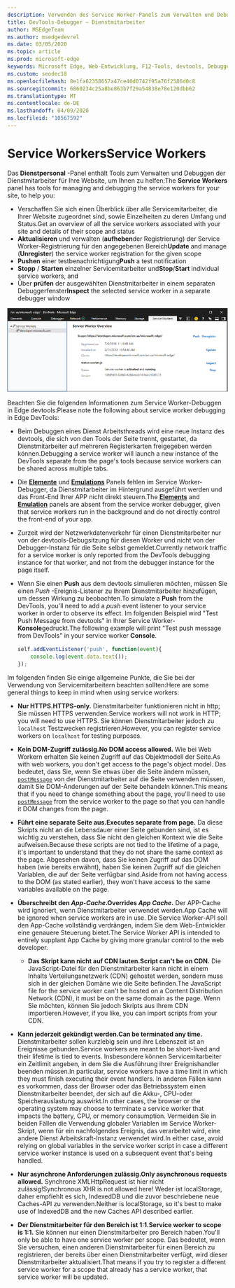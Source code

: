 ```yaml
---
description: Verwenden des Service Worker-Panels zum Verwalten und Debuggen Ihrer Dienstmitarbeiter
title: DevTools-Debugger – Dienstmitarbeiter
author: MSEdgeTeam
ms.author: msedgedevrel
ms.date: 03/05/2020
ms.topic: article
ms.prod: microsoft-edge
keywords: Microsoft Edge, Web-Entwicklung, F12-Tools, devtools, Debugger, Debuggen, PWA, Service Worker, Cache-API
ms.custom: seodec18
ms.openlocfilehash: 8e1fa62358657a47ce40d0742f95a76f2586d0c8
ms.sourcegitcommit: 6860234c25a8be863b7f29a54838e78e120dbb62
ms.translationtype: MT
ms.contentlocale: de-DE
ms.lasthandoff: 04/09/2020
ms.locfileid: "10567592"
---
```

# <span data-ttu-id="20cd7-104">Service Workers</span><span class="sxs-lookup"><span data-stu-id="20cd7-104">Service Workers</span></span>

<span data-ttu-id="20cd7-105">Das **Dienstpersonal** -Panel enthält Tools zum Verwalten und Debuggen der Dienstmitarbeiter für Ihre Website, um Ihnen zu helfen:</span><span class="sxs-lookup"><span data-stu-id="20cd7-105">The **Service Workers** panel has tools for managing and debugging the service workers for your site, to help you:</span></span>

 - <span data-ttu-id="20cd7-106">Verschaffen Sie sich einen Überblick über alle Servicemitarbeiter, die Ihrer Website zugeordnet sind, sowie Einzelheiten zu deren Umfang und Status.</span><span class="sxs-lookup"><span data-stu-id="20cd7-106">Get an overview of all the service workers associated with your site and details of their scope and status</span></span>
 - <span data-ttu-id="20cd7-107">**Aktualisieren** und verwalten (**aufheben**der Registrierung) der Service Worker-Registrierung für den angegebenen Bereich</span><span class="sxs-lookup"><span data-stu-id="20cd7-107">**Update** and manage (**Unregister**) the service worker registration for the given scope</span></span>
 - <span data-ttu-id="20cd7-108">**Pushen** einer testbenachrichtigung</span><span class="sxs-lookup"><span data-stu-id="20cd7-108">**Push** a test notification</span></span>
 - <span data-ttu-id="20cd7-109">**Stopp** / **Starten** einzelner Servicemitarbeiter und</span><span class="sxs-lookup"><span data-stu-id="20cd7-109">**Stop**/**Start** individual service workers, and</span></span>
 - <span data-ttu-id="20cd7-110">Über **prüfen** der ausgewählten Dienstmitarbeiter in einem separaten Debuggerfenster</span><span class="sxs-lookup"><span data-stu-id="20cd7-110">**Inspect** the selected service worker in a separate debugger window</span></span>

![Bereich ' Dienstmitarbeiter Übersicht '](./media/service_worker.png)

<span data-ttu-id="20cd7-112">Beachten Sie die folgenden Informationen zum Service Worker-Debuggen in Edge devtools:</span><span class="sxs-lookup"><span data-stu-id="20cd7-112">Please note the following about service worker debugging in Edge DevTools:</span></span>

 - <span data-ttu-id="20cd7-113">Beim Debuggen eines Dienst Arbeitsthreads wird eine neue Instanz des devtools, die sich von den Tools der Seite trennt, gestartet, da Dienstmitarbeiter auf mehreren Registerkarten freigegeben werden können.</span><span class="sxs-lookup"><span data-stu-id="20cd7-113">Debugging a service worker will launch a new instance of the  DevTools separate from the page's tools because service workers can be shared across multiple tabs.</span></span>
 - <span data-ttu-id="20cd7-114">Die [**Elemente**](./elements.md) und [**Emulations**](./emulation.md) Panels fehlen im Service Worker-Debugger, da Dienstmitarbeiter im Hintergrund ausgeführt werden und das Front-End Ihrer APP nicht direkt steuern.</span><span class="sxs-lookup"><span data-stu-id="20cd7-114">The [**Elements**](./elements.md) and [**Emulation**](./emulation.md) panels are absent from the service worker debugger, given that service workers run in the background and do not directly control the front-end of your app.</span></span>
 - <span data-ttu-id="20cd7-115">Zurzeit wird der Netzwerkdatenverkehr für einen Dienstmitarbeiter nur von der devtools-Debugsitzung für diesen Worker und nicht von der Debugger-Instanz für die Seite selbst gemeldet.</span><span class="sxs-lookup"><span data-stu-id="20cd7-115">Currently network traffic for a service worker is only reported from the  DevTools debugging instance for that worker, and not from the debugger instance for the page itself.</span></span>
 - <span data-ttu-id="20cd7-116">Wenn Sie einen **Push** aus dem devtools simulieren möchten, müssen Sie einen *Push* -Ereignis-Listener zu Ihrem Dienstmitarbeiter hinzufügen, um dessen Wirkung zu beobachten.</span><span class="sxs-lookup"><span data-stu-id="20cd7-116">To simulate a **Push** from the DevTools, you'll need to add a *push* event listener to your service worker in order to observe its effect.</span></span> <span data-ttu-id="20cd7-117">Im folgenden Beispiel wird "Test Push Message from devtools" in Ihrer Service Worker- **Konsole**gedruckt.</span><span class="sxs-lookup"><span data-stu-id="20cd7-117">The following example will print "Test push message from DevTools" in your service worker **Console**.</span></span>

   ```JavaScript
   self.addEventListener('push', function(event){
       console.log(event.data.text());
   });
   ```

<span data-ttu-id="20cd7-118">Im folgenden finden Sie einige allgemeine Punkte, die Sie bei der Verwendung von Servicemitarbeitern beachten sollten:</span><span class="sxs-lookup"><span data-stu-id="20cd7-118">Here are some general things to keep in mind when using service workers:</span></span>

- **<span data-ttu-id="20cd7-119">Nur HTTPS.</span><span class="sxs-lookup"><span data-stu-id="20cd7-119">HTTPS-only.</span></span>** <span data-ttu-id="20cd7-120">Dienstmitarbeiter funktionieren nicht in http; Sie müssen HTTPS verwenden.</span><span class="sxs-lookup"><span data-stu-id="20cd7-120">Service workers will not work in HTTP; you will need to use HTTPS.</span></span> <span data-ttu-id="20cd7-121">Sie können Dienstmitarbeiter jedoch zu `localhost` Testzwecken registrieren.</span><span class="sxs-lookup"><span data-stu-id="20cd7-121">However, you can register service workers on `localhost` for testing purposes.</span></span>

- **<span data-ttu-id="20cd7-122">Kein DOM-Zugriff zulässig.</span><span class="sxs-lookup"><span data-stu-id="20cd7-122">No DOM access allowed.</span></span>** <span data-ttu-id="20cd7-123">Wie bei Web Workern erhalten Sie keinen Zugriff auf das Objektmodell der Seite.</span><span class="sxs-lookup"><span data-stu-id="20cd7-123">As with web workers, you don't get access to the page's object model.</span></span> <span data-ttu-id="20cd7-124">Das bedeutet, dass Sie, wenn Sie etwas über die Seite ändern müssen, [`postMessage`](https://developer.mozilla.org/docs/Web/API/Worker/postMessage) von der Dienstmitarbeiter auf die Seite verwenden müssen, damit Sie DOM-Änderungen auf der Seite behandeln können.</span><span class="sxs-lookup"><span data-stu-id="20cd7-124">This means that if you need to change something about the page, you'll need to use [`postMessage`](https://developer.mozilla.org/docs/Web/API/Worker/postMessage) from the service worker to the page so that you can handle it DOM changes from the page.</span></span>

- **<span data-ttu-id="20cd7-125">Führt eine separate Seite aus.</span><span class="sxs-lookup"><span data-stu-id="20cd7-125">Executes separate from page.</span></span>** <span data-ttu-id="20cd7-126">Da diese Skripts nicht an die Lebensdauer einer Seite gebunden sind, ist es wichtig zu verstehen, dass Sie nicht den gleichen Kontext wie die Seite aufweisen.</span><span class="sxs-lookup"><span data-stu-id="20cd7-126">Because these scripts are not tied to the lifetime of a page, it's important to understand that they do not share the same context as the page.</span></span> <span data-ttu-id="20cd7-127">Abgesehen davon, dass Sie keinen Zugriff auf das DOM haben (wie bereits erwähnt), haben Sie keinen Zugriff auf die gleichen Variablen, die auf der Seite verfügbar sind.</span><span class="sxs-lookup"><span data-stu-id="20cd7-127">Aside from not having access to the DOM (as stated earlier), they won't have access to the same variables available on the page.</span></span>

- **<span data-ttu-id="20cd7-128">Überschreibt den *App-Cache*.</span><span class="sxs-lookup"><span data-stu-id="20cd7-128">Overrides *App Cache*.</span></span>** <span data-ttu-id="20cd7-129">Der APP-Cache wird ignoriert, wenn Dienstmitarbeiter verwendet werden.</span><span class="sxs-lookup"><span data-stu-id="20cd7-129">App Cache will be ignored when service workers are in use.</span></span> <span data-ttu-id="20cd7-130">Die Service Worker-API soll den App-Cache vollständig verdrängen, indem Sie dem Web-Entwickler eine genauere Steuerung bietet.</span><span class="sxs-lookup"><span data-stu-id="20cd7-130">The Service Worker API is intended to entirely supplant App Cache  by giving more granular control to the web developer.</span></span>

  - **<span data-ttu-id="20cd7-131">Das Skript kann nicht auf CDN lauten.</span><span class="sxs-lookup"><span data-stu-id="20cd7-131">Script can't be on CDN.</span></span>** <span data-ttu-id="20cd7-132">Die JavaScript-Datei für den Dienstmitarbeiter kann nicht in einem Inhalts Verteilungsnetzwerk (CDN) gehostet werden, sondern muss sich in der gleichen Domäne wie die Seite befinden.</span><span class="sxs-lookup"><span data-stu-id="20cd7-132">The JavaScript file for the service worker can't be hosted on a Content Distribution Network (CDN), it must be on the same domain as the page.</span></span> <span data-ttu-id="20cd7-133">Wenn Sie möchten, können Sie jedoch Skripts aus Ihrem CDN importieren.</span><span class="sxs-lookup"><span data-stu-id="20cd7-133">However, if you like, you can import scripts from your CDN.</span></span>

- **<span data-ttu-id="20cd7-134">Kann jederzeit gekündigt werden.</span><span class="sxs-lookup"><span data-stu-id="20cd7-134">Can be terminated any time.</span></span>** <span data-ttu-id="20cd7-135">Dienstmitarbeiter sollen kurzlebig sein und ihre Lebenszeit ist an Ereignisse gebunden.</span><span class="sxs-lookup"><span data-stu-id="20cd7-135">Service workers are meant to be short-lived and their lifetime is tied to events.</span></span> <span data-ttu-id="20cd7-136">Insbesondere können Servicemitarbeiter ein Zeitlimit angeben, in dem Sie die Ausführung ihrer Ereignishandler beenden müssen.</span><span class="sxs-lookup"><span data-stu-id="20cd7-136">In particular, service workers have a time limit in which they must finish executing their event handlers.</span></span> <span data-ttu-id="20cd7-137">In anderen Fällen kann es vorkommen, dass der Browser oder das Betriebssystem einen Dienstmitarbeiter beendet, der sich auf die Akku-, CPU-oder Speicherauslastung auswirkt.</span><span class="sxs-lookup"><span data-stu-id="20cd7-137">In other cases, the browser or the operating system may choose to terminate a service worker that impacts the battery, CPU, or memory consumption.</span></span> <span data-ttu-id="20cd7-138">Vermeiden Sie in beiden Fällen die Verwendung globaler Variablen im Service Worker-Skript, wenn für ein nachfolgendes Ereignis, das verarbeitet wird, eine andere Dienst Arbeitskraft-Instanz verwendet wird.</span><span class="sxs-lookup"><span data-stu-id="20cd7-138">In either case, avoid relying on global variables in the service worker script in case a different service worker instance is used on a subsequent event that's being handled.</span></span>

- **<span data-ttu-id="20cd7-139">Nur asynchrone Anforderungen zulässig.</span><span class="sxs-lookup"><span data-stu-id="20cd7-139">Only asynchronous requests allowed.</span></span>** <span data-ttu-id="20cd7-140">Synchrone XMLHttpRequest ist hier nicht zulässig!</span><span class="sxs-lookup"><span data-stu-id="20cd7-140">Synchronous XHR is not allowed here!</span></span> <span data-ttu-id="20cd7-141">Weder ist localStorage, daher empfiehlt es sich, IndexedDB und die zuvor beschriebene neue Caches-API zu verwenden.</span><span class="sxs-lookup"><span data-stu-id="20cd7-141">Neither is localStorage, so it's best to make use of IndexedDB and the new Caches API described earlier.</span></span>

- **<span data-ttu-id="20cd7-142">Der Dienstmitarbeiter für den Bereich ist 1:1.</span><span class="sxs-lookup"><span data-stu-id="20cd7-142">Service worker to scope is 1:1.</span></span>** <span data-ttu-id="20cd7-143">Sie können nur einen Dienstmitarbeiter pro Bereich haben.</span><span class="sxs-lookup"><span data-stu-id="20cd7-143">You'll only be able to have one service worker per scope.</span></span> <span data-ttu-id="20cd7-144">Das bedeutet, wenn Sie versuchen, einen anderen Dienstmitarbeiter für einen Bereich zu registrieren, der bereits über einen Dienstmitarbeiter verfügt, wird dieser Dienstmitarbeiter aktualisiert.</span><span class="sxs-lookup"><span data-stu-id="20cd7-144">That means if you try to register a different service worker for a scope that already has a service worker, that service worker will be updated.</span></span>
